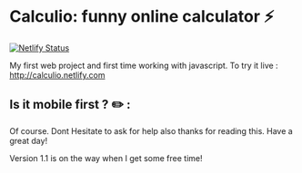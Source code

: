 # Calculio: funny online calculator :zap:
[![Netlify Status](https://api.netlify.com/api/v1/badges/c81540d3-6f6c-4cee-8276-a29a5240bd16/deploy-status)](https://app.netlify.com/sites/calculio/deploys)

My first web project and first time working with javascript.
To try it live : http://calculio.netlify.com


## Is it mobile first ? :pencil2: :

Of course.
Dont Hesitate to ask for help also thanks for reading this. Have a great day!


Version 1.1 is on the way when I get some free time! 

